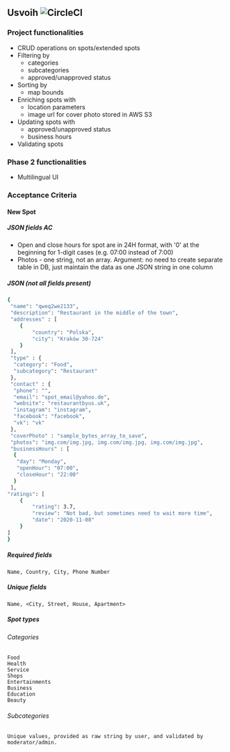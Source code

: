## Usvoih ![CircleCI](https://circleci.com/gh/timur27/usvoih-spot-processor.svg?style=svg)

### Project functionalities 
* CRUD operations on spots/extended spots 
* Filtering by
    - categories
    - subcategories
    - approved/unapproved status
* Sorting by
    - map bounds
* Enriching spots with
    - location parameters
    - image url for cover photo stored in AWS S3
* Updating spots with
    - approved/unapproved status
    - business hours
* Validating spots
    
### Phase 2 functionalities 
* Multilingual UI


### Acceptance Criteria
#### New Spot

##### JSON fields AC
* Open and close hours for spot are in 24H format, with '0' at the beginning for 1-digit cases (e.g. 07:00 instead of 7:00)
* Photos - one string, not an array. Argument: no need to create separate table in DB, just maintain the data as one JSON string in one column 
##### JSON (not all fields present)
```sh
{
 "name": "qweq2we2133",
 "description": "Restaurant in the middle of the town",
 "addresses" : [
 	{
 		"country": "Polska",
		"city": "Kraków 30-724"
 	}
 ],
 "type" : {
  "category": "Food", 
  "subcategory": "Restaurant"
 },
 "contact" : {
  "phone": "", 
  "email": "spot_email@yahoo.de",
  "website": "restaurantbyus.uk",
  "instagram": "instagram",
  "facebook": "facebook",
  "vk": "vk"
 },
 "coverPhoto" : "sample_bytes_array_to_save",
 "photos": "img.com/img.jpg, img.com/img.jpg, img.com/img.jpg",
 "businessHours" : [
  {
   "day": "Monday",
   "openHour": "07:00",
   "closeHour": "22:00"
  }
 ],
"ratings": [
    {
        "rating": 3.7, 
        "review": "Not bad, but sometimes need to wait more time",
        "date": "2020-11-08"
    }
]
}
``` 

##### Required fields 
```
Name, Country, City, Phone Number
```
##### Unique fields
```
Name, <City, Street, House, Apartment>
```
##### Spot types 
###### Categories 
```
Food
Health
Service
Shops
Entertainments
Business
Education
Beauty
```

###### Subcategories
```
Unique values, provided as raw string by user, and validated by moderator/admin.
```